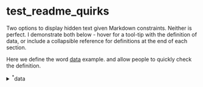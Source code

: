 # test_readme_quirks

Two options to display hidden text given Markdown constraints. Neither is perfect. I demonstrate both below - hover for a tool-tip with the definition of data, or include a collapsible reference for definitions at the end of each section.

[id1]: ## "Data is commonly used as another word for information. Oftentimes data is gathered in a specific format suitable for use on a computer (e.g., a spreadsheet). Data is a crucial ingredient in many artificial intelligence systems."

Here we define the word [data][id1] example. and allow people to quickly check the definition.

<details><summary><sup>*</sup>data</summary>
  
 Data is commonly used as another word for information. Oftentimes data is gathered in a specific format suitable for use on a computer (e.g., a spreadsheet). Data is a crucial ingredient in many artificial intelligence systems.
</details>
